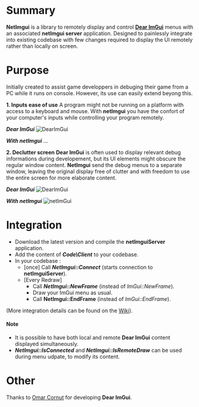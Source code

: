 # Summary
**NetImgui** is a library to remotely display and control **[Dear ImGui](https://github.com/ocornut/imgui)** menus with an associated **netImgui server** application. Designed to painlessly integrate into existing codebase with few changes required to display the UI remotely rather than locally on screen.

# Purpose
Initially created to assist game developpers in debuging their game from a PC while it runs on console. However, its use can easily extend beyong this.

**1. Inputs ease of use**
A program might not be running on a platform with access to a keyboard and mouse. With **netImgui** you have the confort of your computer's inputs while controlling your program remotely.

***Dear ImGui***
![DearImGui](https://github.com/sammyfreg/netImgui/blob/master/Web/img/InputIssues.gif)

***With netImgui***
...

**2. Declutter screen**
**Dear ImGui** is often used to display relevant debug informations during developement, but its UI elements might obscure the regular window content. **NetImgui** send the debug menus to a separate window, leaving the original display free of clutter and with freedom to use the entire screen for more elaborate content.

***Dear ImGui***
![DearImGui](https://github.com/sammyfreg/netImgui/blob/master/Web/img/AppWithoutNetImgui.png)

***With netImgui***
![netImGui](https://github.com/sammyfreg/netImgui/blob/master/Web/img/AppWithNetImguiGif.gif)

# Integration
- Download the latest version and compile the **netImguiServer** application.
- Add the content of ***Code\Client*** to your codebase.
- In your codebase :
  - [once] Call ***NetImgui::Connect*** (starts connection to **netImguiServer**).
  - [Every Redraw]
    - Call ***NetImgui::NewFrame*** (instead of *ImGui::NewFrame*).
    - Draw your ImGui menu as usual.
    - Call **NetImgui::EndFrame** (instead of *ImGui::EndFrame*).

(More integration details can be found on the [Wiki](https://github.com/sammyfreg/netImgui/wiki "Wiki")).

#### Note
- It is possible to have both local and remote **Dear ImGui** content displayed simultaneously.
- ***NetImgui::IsConnected*** and ***NetImgui::IsRemoteDraw*** can be used during menu udpate, to modify its content.

# Other
Thanks to [Omar Cornut](https://github.com/ocornut/imgui/commits?author=ocornut) for developing **Dear ImGui**.
